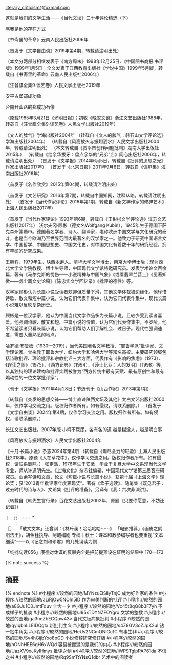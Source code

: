 
literary_criticism@foxmail.com

这就是我们的文学生活——《当代文坛》三十年评论精选（下）

骂我是他的存在方式

《书斋里的革命》云南人民出版社2006年

（首发于《文学自由谈》2019年第4期，转载请注明出处）

（本文分两部分相继发表于《南方周末》1998年12月25日、《中国图书商报·书评版》1999年1月5日；全文发表于江西教育出版社《学说中国》1999年5月版，转载自《书斋里的革命》云南人民出版社2006年）

《汪曾祺全集9·谈艺卷》人民文学出版社2019年


安平古堡郑成功像

台南开山路的郑成功石像

（原载1985年3月21日《光明日报》；初收《晚翠文谈》浙江文艺出版社1988年，转载自《汪曾祺全集9·谈艺卷》人民文学出版社2019年）

《文人的脾气》学海出版社2004年
（转载自《文人的脾气：韩石山文学评论选》学海出版社2004年）
（转载自《风高放火与振翅洒水》人民文学出版社2004年，转载请注明出处）
（本文转载自《贾平凹创作问题批判》湖南大学出版社2015年）
（转载自《给余华拔牙：盘点余华的“兄弟”店》同心出版社2006年，转载请注明出处）
（首发于《文学报》2014年6月5日，转载自《批评的思想之光》作家出版社2017年）
（首发于《北京日报》2011年9月8日，转载自《偏见集》海南出版社2016年）

（首发于《名作欣赏》2015年第04期，转载请注明出处）

（首发于《文艺研究》2016年第7期，转载自中国知网，注释从略，转载请注明出处）
（首发于《当代作家评论》2016年第1期，转载自《新文学作家的修辞艺术》上海人民出版社2017年）

（首发于《当代作家评论》1993年第6期，转载自《王彬彬文学评论选》江苏文艺出版社2017年）
沃尔夫冈·顾彬（德文名Wolfgang Kubin），1945年生于德国下萨克森州策勒市。德国著名学者、诗人、翻译家，堪称欧洲中国文学与文化研究的泰斗，也是当今欧洲乃至世界范围内最著名的汉学家之一。他致力于研究中国语言文学、中国哲学、中国思想史、中国文化史，对中国文化有着数十年的研究经验，拥有丰硕的研究成果。

王鹏程，1979年生，陕西永寿人。清华大学文学博士，南京大学博士后；现为西北大学文学院教授、博士生导师，中国现代文学馆特邀研究员。发表学术论文百余篇，著有《马尔克斯的忧伤——小说精神与中国气象》《或看翡翠兰苕上》《见著知微——觑尘斋文史论稿》《陈忠实文学回忆录》《批评的德性》等。

汉学家顾彬认为长篇小说受读者欢迎但质量下滑，其他文学体裁被边缘化。他珍惜诗歌、散文和短中篇小说，认为它们代表作集中，认为它们代表作集中，现代长篇小说难以反映复杂历史。

顾彬是一位汉学家，他认为中国当代文学作品多为长篇小说，且较少受到读者喜爱。他强调诗歌、散文和短、中篇小说的价值，认为它们代表作集中，不罗嗦。他不希望读者只看长篇小说，认为它们帮助人们了解社会、过日子。现代性强调速度，需要大量熟悉的地点。

哈罗德·布鲁姆（1930—2019），当代美国著名文学教授、“耶鲁学派”批评家、文学理论家。曾执教于耶鲁大学、纽约大学和哈佛大学等知名高校。主要研究领域包括诗歌批评、理论批评和宗教批评三大方面，代表作有《影响的焦虑》（1973）、《误读之图》（1975）、《西方正典》（1994）、《莎士比亚：人的发明》（1998）等，以其独特的理论建构和批评实践被誉为“西方传统中最有天赋、最有原创性和最有煽动性的一位文学批评家”。

（刊于《文学报》2011年4月28日；节选刊于《山西作家》2013年第1期）

（转载自《突发的思想交锋——博士直谏陕西文坛及其他》太白文艺出版社2000年，仅作学习交流之用。版权归作者所有。如有侵权，请联系删除。）
（首发于《文学自由谈》2024年第4期，仅作学习交流之用。版权归作者所有。如有侵权，请联系删除。）

长江文艺出版社，2007年版
小鸡不尿尿，各有各的道   越是糊涂人，越是明白事

《风高放火与振翅洒水》人民文学出版社2004年

《十月·长篇小说》杂志2024年第4期
（转载自《竭尽全力的轻盈》上海人民出版社2018年，原题《人在草花中》，仅作学习交流之用。版权归作者所有。如有侵权，请联系删除。）
张定浩，1976年生于安徽，毕业于复旦大学中文系现当代文学专业，师从许道明先生。《上海文化》杂志社编辑，中国现代文学馆第三届客座研究员。业余写诗和文章，论文《短篇小说与长篇小说》，获第十届《上海文学》理论奖；获“2013青年批评家年度表现奖”。著有《孟子选读》、随笔集《既见君子：过去时代的诗与人》、文论集《批评的准备》，另译有《我：六次非演讲》。

（转载自《韩先生言行录》百花文艺出版社2002年，原题《只要你愿意，不妨还记着》）

｜      〈〉    ⋯⋯    ‘’

［］． 「散文文本」汪曾祺：《林斤澜！哈哈哈哈⋯⋯》  「电影推荐」《画皮之阴阳法王》，胡金铨执导、阿城编剧
专稿｜秋士：课本和教参编写者也要重视“文本细读”——以《记念刘和珍君》的几处误读为例

「纯批句读056」康德对休谟的反驳完全是把前提预设在证明的结果中  170—173


{% note success %}

## 摘要
{% endnote %}
#小程序://皎然的园地/MYNzuElSlIyTnjC  成为好作家的条件
#小程序://皎然的园地/aLiRjOw5NOIn5ID  作为审美判断的批评
#小程序://皎然的园地/a8GJu1C0JmtFduv 羊舍一夕
#小程序://皎然的园地/Vc45t8qQ8b3F7yh 不成样子的扯淡
#小程序://皎然的园地/J95xTDYNZFOYgro   文学的整数
#小程序://皎然的园地/ga3neZbECQaw43v   当代文坛病象批判
#小程序://皎然的园地/qyiqbnLLEIDQgtx  新批判主义
#小程序://皎然的园地/s4Z8GV3oZJpK2uI  钻一钻牛角尖
#小程序://皎然的园地/HeUs2NCmONlGc1C  有事生非
#小程序://皎然的园地/Sv4hGijbYxo8pGD  小说修辞研究修订版
#小程序://皎然的园地/hONhHEE6gH6xWQd   容易被搅混的是我们的内心
#小程序://皎然的园地/UazXV9xJKyIHmys   批评之剑
#小程序://皎然的园地/lWPSTglpPAP61da   不信之书
#小程序://皎然的园地/Rq9SmTtYNsQ1dbr   艺术中的阅读者
